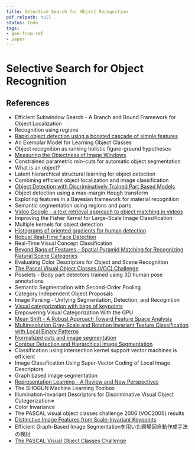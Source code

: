 ```yaml
---
title: Selective Search for Object Recognition
pdf_relpath: null
status: todo
tags:
- gen-from-ref
- paper
---
```


# Selective Search for Object Recognition

## References

- Efficient Subwindow Search - A Branch and Bound Framework for Object Localization
- Recognition using regions
- [Rapid object detection using a boosted cascade of simple features](./rapid-object-detection-using-a-boosted-cascade-of-simple-features.md)
- An Exemplar Model for Learning Object Classes
- Object recognition as ranking holistic figure-ground hypotheses
- [Measuring the Objectness of Image Windows](./measuring-the-objectness-of-image-windows.md)
- Constrained parametric min-cuts for automatic object segmentation
- What is an object?
- Latent hierarchical structural learning for object detection
- Combining efficient object localization and image classification
- [Object Detection with Discriminatively Trained Part Based Models](./object-detection-with-discriminatively-trained-part-based-models.md)
- Object detection using a max-margin Hough transform
- Exploring features in a Bayesian framework for material recognition
- Semantic segmentation using regions and parts
- [Video Google - a text retrieval approach to object matching in videos](./video-google-a-text-retrieval-approach-to-object-matching-in-videos.md)
- Improving the Fisher Kernel for Large-Scale Image Classification
- Multiple kernels for object detection
- [Histograms of oriented gradients for human detection](./histograms-of-oriented-gradients-for-human-detection.md)
- [Robust Real-Time Face Detection](./robust-real-time-face-detection.md)
- Real-Time Visual Concept Classification
- [Beyond Bags of Features - Spatial Pyramid Matching for Recognizing Natural Scene Categories](./beyond-bags-of-features-spatial-pyramid-matching-for-recognizing-natural-scene-categories.md)
- Evaluating Color Descriptors for Object and Scene Recognition
- [The Pascal Visual Object Classes (VOC) Challenge](./the-pascal-visual-object-classes-voc-challenge.md)
- Poselets - Body part detectors trained using 3D human pose annotations
- Semantic Segmentation with Second-Order Pooling
- Category Independent Object Proposals
- Image Parsing - Unifying Segmentation, Detection, and Recognition
- [Visual categorization with bags of keypoints](./visual-categorization-with-bags-of-keypoints.md)
- Empowering Visual Categorization With the GPU
- [Mean Shift - A Robust Approach Toward Feature Space Analysis](./mean-shift-a-robust-approach-toward-feature-space-analysis.md)
- [Multiresolution Gray-Scale and Rotation Invariant Texture Classification with Local Binary Patterns](./multiresolution-gray-scale-and-rotation-invariant-texture-classification-with-local-binary-patterns.md)
- [Normalized cuts and image segmentation](./normalized-cuts-and-image-segmentation.md)
- [Contour Detection and Hierarchical Image Segmentation](./contour-detection-and-hierarchical-image-segmentation.md)
- Classification using intersection kernel support vector machines is efficient
- Image Classification Using Super-Vector Coding of Local Image Descriptors
- Graph based image segmentation
- [Representation Learning - A Review and New Perspectives](./representation-learning-a-review-and-new-perspectives.md)
- The SHOGUN Machine Learning Toolbox
- Illumination-Invariant Descriptors for Discriminative Visual Object Categorization∗
- Color Invariance
- The PASCAL visual object classes challenge 2006 (VOC2006) results
- [Distinctive Image Features from Scale-Invariant Keypoints](./distinctive-image-features-from-scale-invariant-keypoints.md)
- Efficient Graph-Based Image Segmentationを用いた圃場図自動作成手法の検討
- [The PASCAL Visual Object Classes Challenge](./the-pascal-visual-object-classes-challenge.md)
